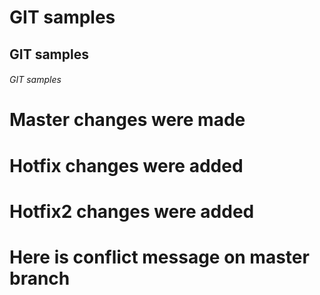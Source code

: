 # GIT samples 
## GIT samples 
###### GIT samples 

# Master changes were made
# Hotfix changes were added
# Hotfix2 changes were added
# Here is conflict message on master branch